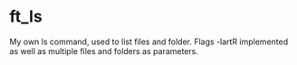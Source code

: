 # ft_ls
My own ls command, used to list files and folder. Flags -lartR implemented as well as multiple files and folders as parameters.


